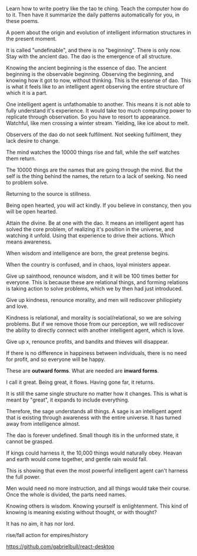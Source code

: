 
Learn how to write poetry like the tao te ching. Teach the computer how do to it. Then have it summarize the daily patterns automatically for you, in these poems.

A poem about the origin and evolution of intelligent information structures in the present moment.

It is called "undefinable", and there is no "beginning". There is only now. Stay with the ancient dao. The dao is the emergence of all structure. 

Knowing the ancient beginning is the essence of dao. The ancient beginning is the observable beginning. Observing the beginning, and knowing how it got to now, without thinking. This is the essense of dao. This is what it feels like to an intelligent agent observing the entire structure of which it is a part.

One intelligent agent is unfathomable to another. This means it is not able to fully understand it's experience. It would take too much computing power to replicate through observation. So you have to resort to appearance. Watchful, like men crossing a winter stream. Yielding, like ice about to melt. 

Observers of the dao do not seek fulfilment. Not seeking fulfilment, they lack desire to change.

The mind watches the 10000 things rise and fall, while the self watches them return.

The 10000 things are the names that are going through the mind. But the self is the thing behind the names, the return to a lack of seeking. No need to problem solve.

Returning to the source is stillness.

Being open hearted, you will act kindly. If you believe in constancy, then you will be open hearted.

Attain the divine. Be at one with the dao. It means an intelligent agent has solved the core problem, of realizing it's position in the universe, and watching it unfold. Using that experience to drive their actions. Which means awareness.

When wisdom and intelligence are born, the great pretense begins.

When the country is confused, and in chaos, loyal ministers appear.

Give up sainthood, renounce wisdom, and it will be 100 times better for everyone. This is because these are relational things, and forming relations is taking action to solve problems, which we by then had just introduced.

Give up kindness, renounce morality, and men will rediscover philiopiety
and love.

Kindness is relational, and morality is social/relational, so we are solving problems. But if we remove those from our perception, we will rediscover the ability to directly connect with another intelligent agent, which is love.

Give up x, renounce profits, and bandits and thieves will disappear.

If there is no difference in happiness between individuals, there is no need for profit, and so everyone will be happy.

These are **outward forms**. What are needed are **inward forms**.

I call it great. Being great, it flows. Having gone far, it returns.

It is still the same single structure no matter how it changes. This is what is meant by "great", it expands to include everything.

Therefore, the sage understands all things. A sage is an intelligent agent that is existing through awareness with the entire universe. It has turned  away from intelligence almost.

The dao is forever undefined. Small though itis in the unformed state, it cannot be grasped.

If kings could harness it, the 10,000 things would naturally obey. Heavan and earth would come together, and gentle rain would fall.

This is showing that even the most powerful intelligent agent can't harness the full power.

Men would need no more instruction, and all things would take their course. Once the whole is divided, the parts need names.

Knowing others is wisdom. Knowing yourself is enlightenment. This kind of knowing is meaning existing without thought, or with thought?

It has no aim, it has nor lord.

rise/fall action for empires/history

https://github.com/gabrielbull/react-desktop
